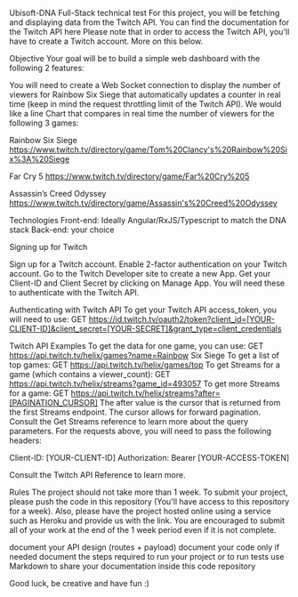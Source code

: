Ubisoft-DNA Full-Stack technical test
For this project, you will be fetching and displaying data from the Twitch API. You can find the documentation for the Twitch API here
Please note that in order to access the Twitch API, you'll have to create a Twitch account. More on this below.

Objective
Your goal will be to build a simple web dashboard with the following 2 features:

You will need to create a Web Socket connection to display the number of viewers for Rainbow Six Siege that automatically updates a counter in real time (keep in mind the request throttling limit of the Twitch API).
We would like a line Chart that compares in real time the number of viewers for the following 3 games:

Rainbow Six Siege
https://www.twitch.tv/directory/game/Tom%20Clancy's%20Rainbow%20Six%3A%20Siege

Far Cry 5
https://www.twitch.tv/directory/game/Far%20Cry%205

Assassin’s Creed Odyssey
https://www.twitch.tv/directory/game/Assassin's%20Creed%20Odyssey





Technologies
Front-end: Ideally Angular/RxJS/Typescript to match the DNA stack
Back-end: your choice

Signing up for Twitch

Sign up for a Twitch account.
Enable 2-factor authentication on your Twitch account.
Go to the Twitch Developer site to create a new App.
Get your Client-ID and Client Secret by clicking on Manage App. You will need these to authenticate with the Twitch API.


Authenticating with Twitch API
To get your Twitch API access_token, you will need to use:
GET https://id.twitch.tv/oauth2/token?client_id=[YOUR-CLIENT-ID]&client_secret=[YOUR-SECRET]&grant_type=client_credentials

Twitch API Examples
To get the data for one game, you can use:
GET https://api.twitch.tv/helix/games?name=Rainbow Six Siege
To get a list of top games:
GET https://api.twitch.tv/helix/games/top
To get Streams for a game (which contains a viewer_count):
GET https://api.twitch.tv/helix/streams?game_id=493057
To get more Streams for a game:
GET https://api.twitch.tv/helix/streams?after=[PAGINATION_CURSOR]
The after value is the cursor that is returned from the first Streams endpoint. The cursor allows for forward pagination. Consult the Get Streams reference to learn more about the query parameters.
For the requests above, you will need to pass the following headers:

Client-ID: [YOUR-CLIENT-ID]
Authorization: Bearer [YOUR-ACCESS-TOKEN]

Consult the Twitch API Reference to learn more.

Rules
The project should not take more than 1 week.
To submit your project, please push the code in this repository (You'll have access to this repository for a week).
Also, please have the project hosted online using a service such as Heroku and provide us with the link.
You are encouraged to submit all of your work at the end of the 1 week period even if it is not complete.

document your API design (routes + payload)
document your code only if needed
document the steps required to run your project or to run tests
use Markdown to share your documentation inside this code repository

Good luck, be creative and have fun :)
